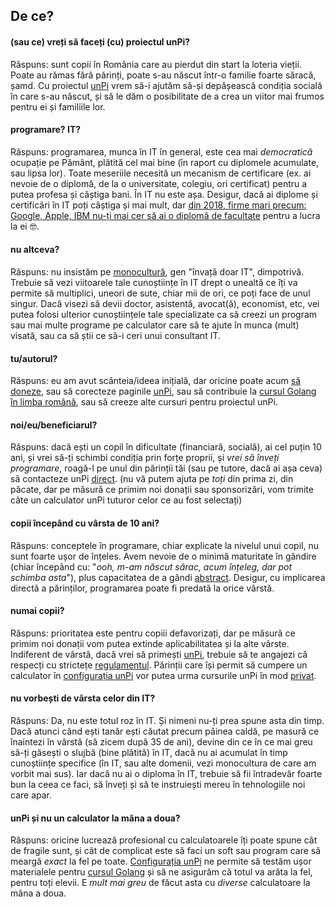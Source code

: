 ## De ce?

#### (sau ce) vreți să faceți (cu) proiectul unPi?

Răspuns: sunt copii în România care au pierdut din start la loteria vieții. Poate au rămas fără părinți, poate s-au născut într-o familie foarte săracă, șamd. Cu proiectul [unPi](https://www.unpi.ro/) vrem să-i ajutăm să-și depășească condiția socială în care s-au născut, și să le dăm o posibilitate de a crea un viitor mai frumos pentru ei și familiile lor.

#### programare? IT?

Răspuns: programarea, munca în IT în general, este cea mai _democratică_ ocupație pe Pământ, plătită cel mai bine (în raport cu diplomele acumulate, sau lipsa lor). Toate meseriile necesită un mecanism de certificare (ex. ai nevoie de o diplomă, de la o universitate, colegiu, ori certificat) pentru a putea profesa și câștiga bani. În IT nu este așa. Desigur, dacă ai diplome și certificări în IT poți câștiga și mai mult, dar [din 2018, firme mari precum: Google, Apple, IBM nu-ți mai cer să ai o diplomă de facultate](https://www.cnbc.com/2018/08/16/15-companies-that-no-longer-require-employees-to-have-a-college-degree.html) pentru a lucra la ei 🤓.

#### nu altceva?

Răspuns: nu insistăm pe [monocultură](https://dexonline.ro/definitie/monocultură), gen "învață doar IT", dimpotrivă. Trebuie să vezi viitoarele tale cunoștiințe în IT drept o unealtă ce îți va permite să multiplici, uneori de sute, chiar mii de ori, ce poți face de unul singur. Dacă visezi să devii doctor, asistentă, avocat(ă), economist, etc, vei putea folosi ulterior cunoștiințele tale specializate ca să creezi un program sau mai multe programe pe calculator care să te ajute în munca (mult) visată, sau ca să știi ce să-i ceri unui consultant IT.

#### tu/autorul?

Răspuns: eu am avut scânteia/ideea inițială, dar oricine poate acum [să doneze](https://www.unpi.ro/donez/), sau să corecteze paginile [unPi](https://www.unpi.ro/), sau să contribuie la [cursul Golang în limba română](https://go.unpi.ro/), sau să creeze alte cursuri pentru proiectul unPi.

#### noi/eu/beneficiarul?

Răspuns: dacă ești un copil în dificultate (financiară, socială), ai cel puțin 10 ani, și vrei să-ți schimbi condiția prin forțe proprii, și _vrei să înveți programare_, roagă-l pe unul din părinții tăi (sau pe tutore, dacă ai așa ceva) să contacteze unPi [direct](mailto:vreau@unpi.ro?subject=vreau%20sa%20primesc%20unPi). (nu vă putem ajuta pe _toți_ din prima zi, din păcate, dar pe măsură ce primim noi donații sau sponsorizări, vom trimite câte un calculator unPi tuturor celor ce au fost selectați)

#### copii începând cu vârsta de 10 ani?

Răspuns: conceptele în programare, chiar explicate la nivelul unui copil, nu sunt foarte ușor de înțeles. Avem nevoie de o minimă maturitate în gândire (chiar începând cu: "_ooh, m-am născut sărac, acum înțeleg, dar pot schimba asta_"), plus capacitatea de a gândi [abstract](https://dexonline.ro/intrare/abstract/144). Desigur, cu implicarea directă a părinților, programarea poate fi predată la orice vârstă.

#### numai copii?

Răspuns: prioritatea este pentru copiii defavorizați, dar pe măsură ce primim noi donații vom putea extinde aplicabilitatea și la alte vârste. Indiferent de vârstă, dacă vrei să primești [unPi](https://www.unpi.ro/), trebuie să te angajezi că respecți cu strictețe [regulamentul](https://www.unpi.ro/regulament/). Părinții care își permit să cumpere un calculator în [configurația unPi](https://www.unpi.ro/spec/) vor putea urma cursurile unPi în mod [privat](https://www.unpi.ro/privat/).

#### nu vorbești de vârsta celor din IT?

Răspuns: Da, nu este totul roz în IT. Și nimeni nu-ți prea spune asta din timp. Dacă atunci când ești tanăr ești căutat precum pâinea caldă, pe masură ce înaintezi în vârstă (să zicem după 35 de ani), devine din ce în ce mai greu să-ți găsești o slujbă (bine plătită) în IT, dacă nu ai acumulat în timp cunoștiințe specifice (în IT, sau alte domenii, vezi monocultura de care am vorbit mai sus). Iar dacă nu ai o diploma în IT, trebuie să fii întradevăr foarte bun la ceea ce faci, să înveți și să te instruiești mereu în tehnologiile noi care apar.

#### unPi și nu un calculator la mâna a doua?

Răspuns: oricine lucrează profesional cu calculatoarele îți poate spune cât de fragile sunt, și cât de complicat este să faci un soft sau program care să meargă _exact_ la fel pe toate. [Configurația unPi](https://www.unpi.ro/spec/) ne permite să testăm ușor materialele pentru [cursul Golang](https://go.unpi.ro/) și să ne asigurăm că totul va arăta la fel, pentru toți elevii. E _mult mai greu_ de făcut asta cu _diverse_ calculatoare la mâna a doua.
